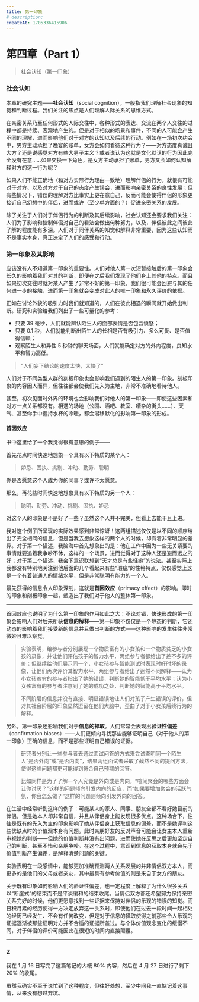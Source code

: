 ```yaml
---
title: 第一印象
# description:
createAt: 1705336415906
---
```


# 第四章（Part 1）

> 社会认知（第一印象）

### 社会认知

本章的研究主题——**社会认知**（social cognition），一般指我们理解社会现象的知觉和判断过程。我们关注的焦点是人们理解人际关系的思维方式。

在亲密关系乃至任何形式的人际交往中，各种形式的表达、交流在两个人交往的过程中都是持续、客观地产生的。但是对于相似的场景和事件，不同的人可能会产生不同的理解，进而影响他们对于对方的认知以及后续的行动。例如在一场初次约会中，男方主动承担了晚宴的账单，女方会如何看待这种行为？——对方态度真诚且大方？还是说感觉对方有些大男子主义？或者说认为这就是文化默认的行为因此完全没有在意……如果交换一下角色，是女方主动承担了账单，男方又会如何认知解释对方的这一行为呢？

如果人们不能正确地（和对方实际行为理由一致地）理解伴侣的行为，就很有可能对于对方、以及对方对于自己的态度产生误会，进而影响亲密关系的良性发展；但有些情况下，错误的理解对方比事实上更在意自己，反而可能会使得伴侣的形象更接近自己[幻想中的伴侣](/c3/2#错误知觉)，进而或许（至少单方面的？）促进亲密关系的发展。

除了关注于人们对于伴侣行为的判断及其后续影响，社会认知还会要求我们关注：人们为了影响和控制伴侣对自己的看法会做出何种努力，以及，伴侣彼此之间彼此了解的程度能有多深。人们对于同伴关系的知觉和解释非常重要，因为这些认知而不是事实本身，真正决定了人们的感受和行动。

### 第一印象及其影响

应该没有人不知道第一印象的重要性。人们对他人第一次短暂接触后的第一印象会长久的影响着我们对其的判断，即便在之后我们发现了他们身上其他的特点。而且如果初次交往时就对某人产生了非常不好的第一印象，我们很可能会回避与其的任何进一步的接触，进而第一印象就会变成对此人的唯一印象和永久评价的依据。

正如在讨论外貌的吸引力时我们就知道的，人们在彼此相遇的瞬间就开始做出判断。研究和实验给我们列出了一些可量化的参考：

- 只要 39 毫秒，人们就能辨认陌生人的面部表情是否包含愤怒；
- 只要 0.1 秒，人们就能判断出陌生人的长相是否有吸引力、多么可爱、是否值得信赖；
- 观察陌生人和异性 5 秒钟的聊天场面，人们就能确定对方的外向程度，良知水平和智力高低。

> “人们妄下结论的速度太快，太快了”

人们对于不同类型人群的刻板印象也会影响我们遇到的陌生人的第一印象。刻板印象的内容因人而异，但往往都会使我们先入为主地，非常不准确地看待他人。

甚至，初次见面时外界的环境也会影响我们对他人的第一印象——即使这些因素和对方一点关系都没有。相遇的场地（公园、酒吧、教室、嘈杂的街头……）、天气、甚至你手中握持水杯的冷暖，都会潜移默化的影响第一印象的形成。

#### 首因效应

书中这里给了一个我觉得很有意思的例子——

首先花点时间快速地想象一个具有以下特质的某个人：

> 妒忌、固执、挑剔、冲动、勤劳、聪明

你是否愿意这个人成为你的同事？或许不太愿意。

那么，再花些时间快速地想象具有以下特质的另一个人：

> 聪明、勤劳、冲动、挑剔、固执、妒忌

对这个人的印象是不是好了一些？虽然这个人并不完美，但看上去能干且上进。

我对这个例子所呈现的实际效果感到非常惊讶！这两组描述仅仅是以不同的顺序给出了完全相同的信息，但是当我去想象这样的两个人的时候，却有着非常明显的差异。对于第一个描述，我脑海中首先想象出的是：他在工作中因为一些无关紧要的事情就要追着我争吵不休，这样的一个场景，进而觉得对于这种人还是避而远之的好；对于第二个描述，我会下意识联想到“天才总是有些怪癖”的说法。甚至实际上我都没有特别地关注到他后面的几个看起来有些“瑕疵”的性格特点，仅仅感觉上这是一个有着普通人的情绪水平，但是非常聪明有能力的一个人。

最先获得的信息令人印象深刻，这就是**首因效应**（primacy effect）的影响。即时的印象和刻板印象一起，塑造出了我们对于他人的整体第一印象。

---

首因效应也说明了为什么第一印象的作用如此之大：不论对错，快速形成的第一印象会影响人们对后来所获**信息的解释**——第一印象不仅仅是一个静态的判断，它还动态的影响着我们接受新的信息并且做出判断的方式——这种影响的发生往往非常微妙且难以察觉。

> 实验表明，给参与者分别展现一个物质富有的小女孩和一个物质贫乏的小女孩的录像，并让他们评估孩子的智力水平，两组参与者都给出了差不多的评价；但继续给他们展示同一个，小女孩参与智能测试时表现时好时坏的录像，让他们再次评价其智力水平，两组参与者给出了迥然不同解释——认为小女孩贫穷的参与者指出了她的错误，判断她的智能低于平均水平；认为小女孩富有的参与者注意到了她的成功之处，判断她的智能高于平均水平。
>
> 不同阶层的信息并没有直接、明显错误地让人们对孩子产生错误的评价，但对其社会阶层的印象显然逗留在他们大脑中，歪曲了对于小女孩后续行为的解释。

另外，第一印象还影响我们对于**信息的择取**。人们常常会表现出**验证性偏差**（confirmation biases）——人们更倾向寻找那些能够证明自己（对于他人的第一印象）正确的信息，而不是那些证明自己错误的证据。

> 研究者分别让一些参与者去通过面试问答的方式来尝试查明同一个陌生人“是否外向”或“是否内向”，结果两组面试者采取了截然不同的提问方法，使得这些问题都更可能得到符合自己预期的回答。
>
> 比如同样是为了了解一个人究竟是外向或是内向，“喧闹聚会的哪些方面会让你讨厌？”这样的问题倾向引发内向的反应，而“如果要增加聚会的活跃气氛，你会怎么做？”这样的问题则倾向引发外向的回答。

在生活中经常听到这样的例子：可能某人的家人、同事、朋友全都不看好她目前的伴侣，但是她本人却非常自信，并且从伴侣身上能发现很多优点。这种场合下，往往是既有的先入为主的印象影响了她从伴侣身上获取信息的偏差，而不是她评判这些优缺点时的价值观本身有问题。此时亲朋好友的反对声音可能会让女主本人重新审视她的判断——但她的价值判断并没有出问题，进而使她在反思之后更加坚定自己的判断，甚至不惜和亲朋争吵。在这个过程中，意识到信息的获取本身就会先于价值判断产生偏差，是解释清楚问题的关键。

实验表明在一段感情中，能够更加准确预测两人关系发展的并非情侣双方本人，而更多的是他们的父母或者亲友，其中最具有参考价值的则是来自于女方的朋友。

关于既有印象如何影响人们的验证性偏差，也一定程度上解释了为什么很多关系以“断崖式”的结束而不是平淡缓和的结束收尾。当情侣双方都还希望努力保持亲密关系完好的时候，他们更愿意找到一些证据来保持对伴侣的乐观的错误的知觉。而日积月累的经历使得一方决定放弃这一关系时，即使他们在过去一段时间一起相处的经历已经发生、不会有任何改变，但是对于信息的择取使得之前那些令人乐观的证据逐渐被那些证明对方并不合适的证据所盖过。与个体价值观念变化的缓慢不同，对于伴侣的评价可能因此在很短的时间内直接颠覆。

---

### Z

我在 1 月 16 日写完了这篇笔记的大概 80% 内容，然后在 4 月 27 日进行了剩下 20% 的收尾。

虽然我确实不至于说忙到了这种程度，但往好处想，至少中间我一直惦记着这事情，从来没有想过弃坑。
